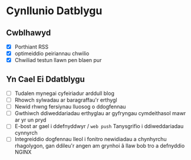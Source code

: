 # Cynllunio Datblygu

## Cwblhawyd

- [x] Porthiant RSS
- [x] optimeiddio peiriannau chwilio
- [x] Chwiliad testun llawn pen blaen pur

## Yn Cael Ei Ddatblygu

- [ ] Tudalen mynegai cyfeiriadur arddull blog
- [ ] Rhowch sylwadau ar baragraffau'r erthygl
- [ ] Newid rhwng fersiynau lluosog o ddogfennau
- [ ] Gwthiwch ddiweddariadau erthyglau ar gyfryngau cymdeithasol mawr ar yr un pryd
- [ ] E-bost ar gael i ddefnyddwyr / `web push` Tanysgrifio i ddiweddariadau cynnyrch
- [ ] Integreiddio dogfennau lleol i fonitro newidiadau a chynhyrchu rhagolygon, gan ddileu'r angen am grynhoi â llaw bob tro a defnyddio NGINX